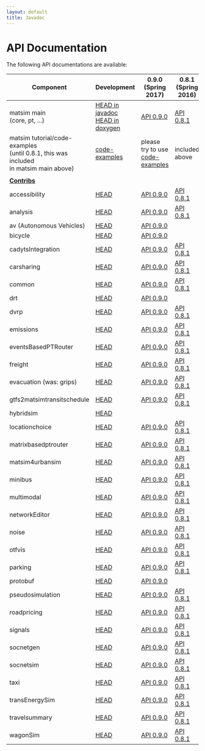 ```yaml
---
layout: default
title: Javadoc
---
```



# API Documentation

The following API documentations are available:


<table border="0" cellpadding="1" cellspacing="1" class="table table-hover table-condensed" style="width:100%;">
<thead>
<tr>
<th scope="col" >Component</th>
<th scope="col" >Development</th>
<th scope="col" >0.9.0<br>(Spring 2017)</th>
<th scope="col" >0.8.1<br>(Spring 2016)</th>
<th scope="col" >0.7.0<br>(Fall 2015)</th>
<th scope="col" >0.6.0<br>(Fall 2014)</th>
<th scope="col" >0.5.0<br>(Spring 2013)</th>
<th scope="col" >0.4.0<br>(Spring 2012)</th>
<th scope="col" >0.3.0<br>(Spring 2011)</th>
</tr>
</thead>
<tbody>
<tr>
<td >matsim main<br>(core, pt, ...)</td>
<td ><a href="http://ci.matsim.org:8080/job/MATSim_M2/ws/matsim/target/site/apidocs/index.html">HEAD in javadoc</a><br><a href="http://matsim.org/doxygen">HEAD in doxygen</a></td>
<td ><a href="/apidocs/core/0.9.0/">API 0.9.0</a></td>
<td ><a href="/apidocs/core/0.8.1/">API 0.8.1</a></td>
<td ><a href="/apidocs/core/0.7.0/">API 0.7.0</a></td>
<td ><a href="/apidocs/core/0.6.0/">API 0.6.0</a></td>
<td ><a href="/apidocs/core/0.5.0/">API 0.5.0</a></td>
<td ><a href="/apidocs/core/0.4.0/">API 0.4.0</a></td>
<td ><a href="/apidocs/core/0.3.0/">API 0.3.0</a></td>
</tr>
<tr>
<td >matsim tutorial/code-examples<br>(until 0.8.1, this was included<br>in matsim main above)</td>
<!-- <td ><a href="http://ci.matsim.org:8080/view/All/job/MATSim_tutorial/javadoc/index.html">HEAD</a></td> -->
<td><a href="https://github.com/matsim-org/matsim-code-examples">code-examples</a></td>
<td >please try to use<br><a href="https://github.com/matsim-org/matsim-code-examples">code-examples</a></td>
<td >included<br>above</td>
<td >included<br>above</td>
<td >included<br>above</td>
<td >included<br>above</td>
<td >included<br>above</td>
<td >included<br>above</td>
</tr>
<tr>
<td ></td>
<td ></td>
<td ></td>
<td ></td>
<td ></td>
<td ></td>
<td ></td>
<td ></td>
<td ></td>
</tr>
<tr>
<td ><strong><a href="/extensions">Contribs</a></strong></td>
<td ></td>
<td ></td>
<td ></td>
<td ></td>
<td ></td>
<td ></td>
<td ></td>
<td ></td>
</tr>
<tr>
<td >accessibility</td>
<td ><a href="http://ci.matsim.org:8080/job/MATSim_contrib_M2/ws/contribs/accessibility/target/site/apidocs/index.html">HEAD</a></td>
<td ><a href="/apidocs/accessibility/0.9.0/">API 0.9.0</a></td>
<td ><a href="/apidocs/accessibility/0.8.1/">API 0.8.1</a></td>
<td ><a href="/apidocs/accessibility/0.7.0/">API 0.7.0</a></td>
<td ><a href="/apidocs/accessibility/0.6.0/">API 0.6.0</a></td>
<td ></td>
<td ></td>
<td ></td>
</tr>
<tr>
<td >analysis</td>
<td ><a href="http://ci.matsim.org:8080/job/MATSim_contrib_M2/ws/contribs/analysis/target/site/apidocs/index.html">HEAD</a></td>
<td ><a href="/apidocs/analysis/0.9.0/">API 0.9.0</a></td>
<td ><a href="/apidocs/analysis/0.8.1/">API 0.8.1</a></td>
<td ><a href="/apidocs/analysis/0.7.0/">API 0.7.0</a></td>
<td ><a href="/apidocs/analysis/0.6.0/">API 0.6.0</a></td>
<td ></td>
<td ></td>
<td ></td>
</tr>
<tr>
<td >av (Autonomous Vehicles)</td>
<td ><a href="http://ci.matsim.org:8080/job/MATSim_contrib_M2/ws/contribs/av/target/site/apidocs/index.html">HEAD</a></td>
<td ><a href="/apidocs/av/0.9.0/">API 0.9.0</a></td>
<td ></td>
<td ></td>
<td ></td>
<td ></td>
<td ></td>
<td ></td>
</tr>
<tr>
<td >bicycle</td>
<td ><a href="http://ci.matsim.org:8080/job/MATSim_contrib_M2/ws/contribs/bicycle/target/site/apidocs/index.html">HEAD</a></td>
<td ><a href="/apidocs/bicycle/0.9.0/">API 0.9.0</a></td>
<td ></td>
<td ></td>
<td ></td>
<td ></td>
<td ></td>
<td ></td>
</tr>
<tr>
<td >cadytsIntegration</td>
<td ><a href="http://ci.matsim.org:8080/job/MATSim_contrib_M2/ws/contribs/cadytsIntegration/target/site/apidocs/index.html">HEAD</a></td>
<td ><a href="/apidocs/cadytsIntegration/0.9.0/">API 0.9.0</a></td>
<td ><a href="/apidocs/cadytsIntegration/0.8.1/">API 0.8.1</a></td>
<td ><a href="/apidocs/cadytsIntegration/0.7.0/">API 0.7.0</a></td>
<td ><a href="/apidocs/cadytsIntegration/0.6.0/">API 0.6.0</a></td>
<td ></td>
<td ></td>
<td ></td>
</tr>
<tr>
<td >carsharing</td>
<td ><a href="http://ci.matsim.org:8080/job/MATSim_contrib_M2/ws/contribs/carsharing/target/site/apidocs/index.html">HEAD</a></td>
<td ><a href="/apidocs/carsharing/0.9.0/">API 0.9.0</a></td>
<td ><a href="/apidocs/carsharing/0.8.1/">API 0.8.1</a></td>
<td ><a href="/apidocs/carsharing/0.7.0/">API 0.7.0</a></td>
<td ></td>
<td ></td>
<td ></td>
<td ></td>
</tr>
<tr>
<td >common</td>
<td ><a href="http://ci.matsim.org:8080/job/MATSim_contrib_M2/ws/contribs/common/target/site/apidocs/index.html">HEAD</a></td>
<td ><a href="/apidocs/common/0.9.0/">API 0.9.0</a></td>
<td ><a href="/apidocs/common/0.8.1/">API 0.8.1</a></td>
<td ><a href="/apidocs/common/0.7.0/">API 0.7.0</a></td>
<td ></td>
<td ></td>
<td ></td>
<td ></td>
</tr>
<tr>
<td >drt</td>
<td ><a href="http://ci.matsim.org:8080/job/MATSim_contrib_M2/ws/contribs/drt/target/site/apidocs/index.html">HEAD</a></td>
<td ><a href="/apidocs/common/0.9.0/">API 0.9.0</a></td>
<td ></td>
<td ></td>
<td ></td>
<td ></td>
<td ></td>
<td ></td>
</tr>
<tr>
<td >dvrp</td>
<td ><a href="http://ci.matsim.org:8080/job/MATSim_contrib_M2/ws/contribs/dvrp/target/site/apidocs/index.html">HEAD</a></td>
<td ><a href="/apidocs/dvrp/0.9.0/">API 0.9.0</a></td>
<td ><a href="/apidocs/dvrp/0.8.1/">API 0.8.1</a></td>
<td ><a href="/apidocs/dvrp/0.7.0/">API 0.7.0</a></td>
<td ><a href="/apidocs/dvrp/0.6.0/">API 0.6.0</a></td>
<td ></td>
<td ></td>
<td ></td>
</tr>
<tr>
<td >emissions</td>
<td ><a href="http://ci.matsim.org:8080/job/MATSim_contrib_M2/ws/contribs/emissions/target/site/apidocs/index.html">HEAD</a></td>
<td ><a href="/apidocs/emissions/0.9.0/">API 0.9.0</a></td>
<td ><a href="/apidocs/emissions/0.8.1/">API 0.8.1</a></td>
<td ><a href="/apidocs/emissions/0.7.0/">API 0.7.0</a></td>
<td ><a href="/apidocs/emissions/0.6.0/">API 0.6.0</a></td>
<td ></td>
<td ></td>
<td ></td>
</tr>
<tr>
<td >eventsBasedPTRouter</td>
<td ><a href="http://ci.matsim.org:8080/job/MATSim_contrib_M2/ws/contribs/eventsBasedPTRouter/target/site/apidocs/index.html">HEAD</a></td>
<td ><a href="/apidocs/eventsBasedPTRouter/0.9.0/">API 0.9.0</a></td>
<td ><a href="/apidocs/eventsBasedPTRouter/0.8.1/">API 0.8.1</a></td>
<td ><a href="/apidocs/eventsBasedPTRouter/0.7.0/">API 0.7.0</a></td>
<td ></td>
<td ></td>
<td ></td>
<td ></td>
</tr>
<tr>
<td >freight</td>
<td ><a href="http://ci.matsim.org:8080/job/MATSim_contrib_M2/ws/contribs/freight/target/site/apidocs/index.html">HEAD</a></td>
<td ><a href="/apidocs/freight/0.9.0/">API 0.9.0</a></td>
<td ><a href="/apidocs/freight/0.8.1/">API 0.8.1</a></td>
<td ><a href="/apidocs/freight/0.7.0/">API 0.7.0</a></td>
<td ><a href="/apidocs/freight/0.6.0/">API 0.6.0</a></td>
<td ></td>
<td ><a href="/apidocs/freight/0.4.0/">API 0.4.0</a></td>
<td ></td>
</tr>
<tr>
<td >evacuation (was: grips)</td>
<td ><a href="http://ci.matsim.org:8080/job/MATSim_contrib_M2/ws/contribs/evacuation/target/site/apidocs/index.html">HEAD</a></td>
<td ><a href="/apidocs/evacuation/0.9.0/">API 0.9.0</a></td>
<td ><a href="/apidocs/evacuation/0.8.1/">API 0.8.1</a></td>
<td ></td>
<td ><a href="/apidocs/grips/0.6.0/">API 0.6.0</a></td>
<td ></td>
<td ></td>
<td ></td>
</tr>
<tr>
<td >gtfs2matsimtransitschedule</td>
<td ><a href="http://ci.matsim.org:8080/job/MATSim_contrib_M2/ws/contribs/gtfs2matsimtransitschedule/target/site/apidocs/index.html">HEAD</a></td>
<td ><a href="/apidocs/gtfs2matsimtransitschedule/0.9.0/">API 0.9.0</a></td>
<td ><a href="/apidocs/gtfs2matsimtransitschedule/0.8.1/">API 0.8.1</a></td>
<td ><a href="/apidocs/gtfs2matsimtransitschedule/0.7.0/">API 0.7.0</a></td>
<td ><a href="/apidocs/gtfs2matsimtransitschedule/0.6.0/">API 0.6.0</a></td>
<td ></td>
<td ><a href="/apidocs/gtfs2matsimtransitschedule/0.4.0/">API 0.4.0</a></td>
<td ></td>
</tr>
<tr>
<td >hybridsim</td>
<td ><a href="http://ci.matsim.org:8080/job/MATSim_contrib_M2/ws/contribs/hybridsim/target/site/apidocs/index.html">HEAD</a></td>
<td ></td>
<td ></td>
<td ></td>
<td ></td>
<td ></td>
<td ></td>
<td ></td>
</tr>
<tr>
<td >locationchoice</td>
<td ><a href="http://ci.matsim.org:8080/job/MATSim_contrib_M2/ws/contribs/locationchoice/target/site/apidocs/index.html">HEAD</a></td>
<td ><a href="/apidocs/locationchoice/0.9.0/">API 0.9.0</a></td>
<td ><a href="/apidocs/locationchoice/0.8.1/">API 0.8.1</a></td>
<td ><a href="/apidocs/locationchoice/0.7.0/">API 0.7.0</a></td>
<td ><a href="/apidocs/locationchoice/0.6.0/">API 0.6.0</a></td>
<td ><a href="/apidocs/locationchoice/0.5.0/">API 0.5.0</a></td>
<td ></td>
<td ></td>
</tr>
<tr>
<td >matrixbasedptrouter</td>
<td ><a href="http://ci.matsim.org:8080/job/MATSim_contrib_M2/ws/contribs/matrixbasedptrouter/target/site/apidocs/index.html">HEAD</a></td>
<td ><a href="/apidocs/matrixbasedptrouter/0.9.0/">API 0.9.0</a></td>
<td ><a href="/apidocs/matrixbasedptrouter/0.8.1/">API 0.8.1</a></td>
<td ><a href="/apidocs/matrixbasedptrouter/0.7.0/">API 0.7.0</a></td>
<td ><a href="/apidocs/matrixbasedptrouter/0.6.0/">API 0.6.0</a></td>
<td ></td>
<td ></td>
<td ></td>
</tr>
<tr>
<td >matsim4urbansim</td>
<td ><a href="http://ci.matsim.org:8080/job/MATSim_contrib_M2/ws/contribs/matsim4urbansim/target/site/apidocs/index.html">HEAD</a></td>
<td ><a href="/apidocs/matsim4urbansim/0.9.0/">API 0.9.0</a></td>
<td ><a href="/apidocs/matsim4urbansim/0.8.1/">API 0.8.1</a></td>
<td ><a href="/apidocs/matsim4urbansim/0.7.0/">API 0.7.0</a></td>
<td ><a href="/apidocs/matsim4urbansim/0.6.0/">API 0.6.0</a></td>
<td ></td>
<td ><a href="/apidocs/matsim4urbansim/0.4.0/">API 0.4.0</a></td>
<td ></td>
</tr>
<tr>
<td >minibus</td>
<td ><a href="http://ci.matsim.org:8080/job/MATSim_contrib_M2/ws/contribs/minibus/target/site/apidocs/index.html">HEAD</a></td>
<td ><a href="/apidocs/minibus/0.9.0/">API 0.9.0</a></td>
<td ><a href="/apidocs/minibus/0.8.1/">API 0.8.1</a></td>
<td ><a href="/apidocs/minibus/0.7.0/">API 0.7.0</a></td>
<td ></td>
<td ></td>
<td ></td>
<td ></td>
</tr>
<tr>
<td >multimodal</td>
<td ><a href="http://ci.matsim.org:8080/job/MATSim_contrib_M2/ws/contribs/multimodal/target/site/apidocs/index.html">HEAD</a></td>
<td ><a href="/apidocs/multimodal/0.9.0/">API 0.9.0</a></td>
<td ><a href="/apidocs/multimodal/0.8.1/">API 0.8.1</a></td>
<td ><a href="/apidocs/multimodal/0.7.0/">API 0.7.0</a></td>
<td ><a href="/apidocs/multimodal/0.6.0/">API 0.6.0</a></td>
<td ></td>
<td ></td>
<td ></td>
</tr>
<tr>
<td >networkEditor</td>
<td ><a href="http://ci.matsim.org:8080/job/MATSim_contrib_M2/ws/contribs/networkEditor/target/site/apidocs/index.html">HEAD</a></td>
<td ><a href="/apidocs/networkEditor/0.9.0/">API 0.9.0</a></td>
<td ><a href="/apidocs/networkEditor/0.8.1/">API 0.8.1</a></td>
<td ><a href="/apidocs/networkEditor/0.7.0/">API 0.7.0</a></td>
<td ><a href="/apidocs/networkEditor/0.6.0/">API 0.6.0</a></td>
<td ></td>
<td ><a href="/apidocs/networkEditor/0.4.0/">API 0.4.0</a></td>
<td ></td>
</tr>
<tr>
<td >noise</td>
<td ><a href="http://ci.matsim.org:8080/job/MATSim_contrib_M2/ws/contribs/noise/target/site/apidocs/index.html">HEAD</a></td>
<td ><a href="/apidocs/noise/0.9.0/">API 0.9.0</a></td>
<td ><a href="/apidocs/noise/0.8.1/">API 0.8.1</a></td>
<td ></td>
<td ></td>
<td ></td>
<td ></td>
<td ></td>
</tr>
<tr>
<td >otfvis</td>
<td ><a href="http://ci.matsim.org:8080/job/MATSim_contrib_M2/ws/contribs/otfvis/target/site/apidocs/index.html">HEAD</a></td>
<td ><a href="/apidocs/otfvis/0.9.0/">API 0.9.0</a></td>
<td ><a href="/apidocs/otfvis/0.8.1/">API 0.8.1</a></td>
<td ><a href="/apidocs/otfvis/0.7.0/">API 0.7.0</a></td>
<td ><a href="/apidocs/otfvis/0.6.0/">API 0.6.0</a></td>
<td ></td>
<td ></td>
<td ></td>
</tr>
<tr>
<td >parking</td>
<td ><a href="http://ci.matsim.org:8080/job/MATSim_contrib_M2/ws/contribs/parking/target/site/apidocs/index.html">HEAD</a></td>
<td ><a href="/apidocs/parking/0.9.0/">API 0.9.0</a></td>
<td ><a href="/apidocs/parking/0.8.1/">API 0.8.1</a></td>
<td ><a href="/apidocs/parking/0.7.0/">API 0.7.0</a></td>
<td ><a href="/apidocs/parking/0.6.0/">API 0.6.0</a></td>
<td ></td>
<td ></td>
<td ></td>
</tr>
<tr>
<td >protobuf</td>
<td ><a href="http://ci.matsim.org:8080/job/MATSim_contrib_M2/ws/contribs/protobuf/target/site/apidocs/index.html">HEAD</a></td>
<td ><a href="/apidocs/parking/0.9.0/">API 0.9.0</a></td>
<td ></td>
<td ></td>
<td ></td>
<td ></td>
<td ></td>
<td ></td>
</tr>
<tr>
<td >pseudosimulation</td>
<td ><a href="http://ci.matsim.org:8080/job/MATSim_contrib_M2/ws/contribs/pseudosimulation/target/site/apidocs/index.html">HEAD</a></td>
<td ><a href="/apidocs/pseudosimulation/0.9.0/">API 0.9.0</a></td>
<td ><a href="/apidocs/pseudosimulation/0.8.1/">API 0.8.1</a></td>
<td ><a href="/apidocs/pseudosimulation/0.7.0/">API 0.7.0</a></td>
<td ></td>
<td ></td>
<td ></td>
<td ></td>
</tr>
<tr>
<td >roadpricing</td>
<td ><a href="http://ci.matsim.org:8080/job/MATSim_contrib_M2/ws/contribs/roadpricing/target/site/apidocs/index.html">HEAD</a></td>
<td ><a href="/apidocs/roadpricing/0.9.0/">API 0.9.0</a></td>
<td ><a href="/apidocs/roadpricing/0.8.1/">API 0.8.1</a></td>
<td ><a href="/apidocs/roadpricing/0.7.0/">API 0.7.0</a></td>
<td ><a href="/apidocs/roadpricing/0.6.0/">API 0.6.0</a></td>
<td ></td>
<td ></td>
<td ></td>
</tr>
<tr>
<td >signals</td>
<td ><a href="http://ci.matsim.org:8080/job/MATSim_contrib_M2/ws/contribs/signals/target/site/apidocs/index.html">HEAD</a></td>
<td ><a href="/apidocs/signals/0.9.0/">API 0.9.0</a></td>
<td ><a href="/apidocs/signals/0.8.1/">API 0.8.1</a></td>
<td ><a href="/apidocs/signals/0.7.0/">API 0.7.0</a></td>
<td ></td>
<td ></td>
<td ></td>
<td ></td>
</tr>
<tr>
<td >socnetgen</td>
<td ><a href="http://ci.matsim.org:8080/job/MATSim_contrib_M2/ws/contribs/socnetgen/target/site/apidocs/index.html">HEAD</a></td>
<td ><a href="/apidocs/socnetgen/0.9.0/">API 0.9.0</a></td>
<td ><a href="/apidocs/socnetgen/0.8.1/">API 0.8.1</a></td>
<td ></td>
<td ></td>
<td ></td>
<td ></td>
<td ></td>
</tr>
<tr>
<td >socnetsim</td>
<td ><a href="http://ci.matsim.org:8080/job/MATSim_contrib_M2/ws/contribs/socnetsim/target/site/apidocs/index.html">HEAD</a></td>
<td ><a href="/apidocs/socnetsim/0.9.0/">API 0.9.0</a></td>
<td ><a href="/apidocs/socnetsim/0.8.1/">API 0.8.1</a></td>
<td ><a href="/apidocs/socnetsim/0.7.0/">API 0.7.0</a></td>
<td ></td>
<td ></td>
<td ></td>
<td ></td>
</tr>
<tr>
<td >taxi</td>
<td ><a href="http://ci.matsim.org:8080/job/MATSim_contrib_M2/ws/contribs/taxi/target/site/apidocs/index.html">HEAD</a></td>
<td ><a href="/apidocs/taxi/0.9.0/">API 0.9.0</a></td>
<td ><a href="/apidocs/taxi/0.8.1/">API 0.8.1</a></td>
<td ></td>
<td ></td>
<td ></td>
<td ></td>
<td ></td>
</tr>
<tr>
<td >transEnergySim</td>
<td ><a href="http://ci.matsim.org:8080/job/MATSim_contrib_M2/ws/contribs/transEnergySim/target/site/apidocs/index.html">HEAD</a></td>
<td ><a href="/apidocs/transEnergySim/0.9.0/">API 0.9.0</a></td>
<td ><a href="/apidocs/transEnergySim/0.8.1/">API 0.8.1</a></td>
<td ><a href="/apidocs/transEnergySim/0.7.0/">API 0.7.0</a></td>
<td ><a href="/apidocs/transEnergySim/0.6.0/">API 0.6.0</a></td>
<td ></td>
<td ></td>
<td ></td>
</tr>
<tr>
<td >travelsummary</td>
<td ><a href="http://ci.matsim.org:8080/job/MATSim_contrib_M2/ws/contribs/travelsummary/target/site/apidocs/index.html">HEAD</a></td>
<td ><a href="/apidocs/travelsummary/0.9.0/">API 0.9.0</a></td>
<td ><a href="/apidocs/travelsummary/0.8.1/">API 0.8.1</a></td>
<td ></td>
<td ></td>
<td ></td>
<td ></td>
</tr>
<tr>
<td >wagonSim</td>
<td ><a href="http://ci.matsim.org:8080/job/MATSim_contrib_M2/ws/contribs/wagonSim/target/site/apidocs/index.html">HEAD</a></td>
<td ><a href="/apidocs/wagonSim/0.9.0/">API 0.9.0</a></td>
<td ><a href="/apidocs/wagonSim/0.8.1/">API 0.8.1</a></td>
<td ><a href="/apidocs/wagonSim/0.7.0/">API 0.7.0</a></td>
<td ><a href="/apidocs/wagonSim/0.6.0/">API 0.6.0</a></td>
<td ></td>
<td ></td>
<td ></td>
</tr>
</tbody>
</table>
